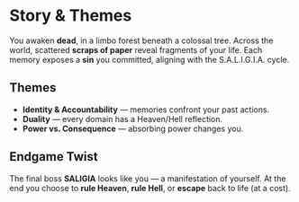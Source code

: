 # Story & Themes

You awaken **dead**, in a limbo forest beneath a colossal tree. Across the world, scattered **scraps of paper** reveal fragments of your life. Each memory exposes a **sin** you committed, aligning with the S.A.L.I.G.I.A. cycle.

## Themes
- **Identity & Accountability** — memories confront your past actions.  
- **Duality** — every domain has a Heaven/Hell reflection.  
- **Power vs. Consequence** — absorbing power changes you.

## Endgame Twist
The final boss **SALIGIA** looks like you — a manifestation of yourself. At the end you choose to **rule Heaven**, **rule Hell**, or **escape** back to life (at a cost).

